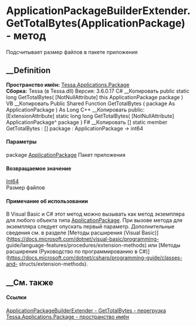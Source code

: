 # ApplicationPackageBuilderExtender.GetTotalBytes(ApplicationPackage) - метод
Подсчитывает размер файлов в пакете приложения
## __Definition
 **Пространство имён:**
[Tessa.Applications.Package](N_Tessa_Applications_Package.htm)  
 **Сборка:** Tessa (в Tessa.dll) Версия: 3.6.0.17
C# __Копировать
     public static long GetTotalBytes(
    	[NotNullAttribute] this ApplicationPackage package
    )
VB __Копировать
    <ExtensionAttribute>
    Public Shared Function GetTotalBytes ( 
    	<NotNullAttribute> package As ApplicationPackage
    ) As Long
C++ __Копировать
     public:
    [ExtensionAttribute]
    static long long GetTotalBytes(
    	[NotNullAttribute] ApplicationPackage^ package
    )
F# __Копировать
     [<ExtensionAttribute>]
    static member GetTotalBytes : 
            [<NotNullAttribute>] package : ApplicationPackage -> int64 
#### Параметры
package
[ApplicationPackage](T_Tessa_Applications_Package_ApplicationPackage.htm)
     Пакет приложения 
#### Возвращаемое значение
[Int64](https://learn.microsoft.com/dotnet/api/system.int64)  
Размер файлов
#### Примечание об использовании
В Visual Basic и C# этот метод можно вызывать как метод экземпляра для любого
объекта типа
[ApplicationPackage](T_Tessa_Applications_Package_ApplicationPackage.htm). При
вызове метода для экземпляра следует опускать первый параметр. Дополнительные
сведения см. в разделе [Методы расширения (Visual
Basic)](https://docs.microsoft.com/dotnet/visual-basic/programming-
guide/language-features/procedures/extension-methods) или [Методы расширения
(Руководство по программированию в
C#)](https://docs.microsoft.com/dotnet/csharp/programming-guide/classes-and-
structs/extension-methods).
##  __См. также
#### Ссылки
[ApplicationPackageBuilderExtender -
](T_Tessa_Applications_Package_ApplicationPackageBuilderExtender.htm)
[GetTotalBytes -
перегрузка](Overload_Tessa_Applications_Package_ApplicationPackageBuilderExtender_GetTotalBytes.htm)
[Tessa.Applications.Package - пространство
имён](N_Tessa_Applications_Package.htm)
